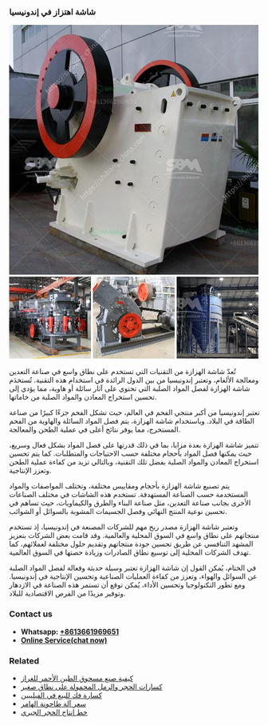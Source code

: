 <h3>شاشة اهتزاز في إندونيسيا</h3><img src='1701852320.jpg' alt=''><p>تُعدّ شاشة الهزازة من التقنيات التي تستخدم على نطاق واسع في صناعة التعدين ومعالجة الألغام، وتعتبر إندونيسيا من بين الدول الرائدة في استخدام هذه التقنية. تُستخدَم شاشة الهزازة لفصل المواد الصلبة التي تحتوي على آثار سائلة أو هاوية، مما يؤدي إلى تحسين استخراج المعادن والمواد الصلبة من خاماتها.</p><p>تعتبر إندونيسيا من أكبر منتجي الفحم في العالم، حيث تشكل الفحم جزءًا كبيرًا من صناعة الطاقة في البلاد. وباستخدام شاشة الهزازة، يتم فصل المواد السائلة والهاوية من الفحم المستخرج، مما يوفر نتائج أعلى في عملية الطحن والمعالجة.</p><p>تتميز شاشة الهزازة بعدة مزايا، بما في ذلك قدرتها على فصل المواد بشكل فعال وسريع، حيث يمكنها فصل المواد بأحجام مختلفة حسب الاحتياجات والمتطلبات. كما يتم تحسين استخراج المعادن والمواد الصلبة بفضل تلك التقنية، وبالتالي تزيد من كفاءة عملية الطحن وتعزز الإنتاجية.</p><p>يتم تصنيع شاشة الهزازة بأحجام ومقاييس مختلفة، وتختلف المواصفات والمواد المستخدمة حسب الصناعة المستهدفة. تستخدم هذه الشاشات في مختلف الصناعات الأخرى بجانب صناعة التعدين، مثل صناعة البناء والطرق والكيماويات، حيث تساهم في تحسين نوعية المنتج النهائي وفصل الجسيمات المشوبة بالسوائل أو الشوائب.</p><p>وتعتبر شاشة الهزازة مصدر ربح مهم للشركات المصنعة في إندونيسيا، إذ تستخدم منتجاتهم على نطاق واسع في السوق المحلية والعالمية. وقد قامت بعض الشركات بتعزيز المشهد التنافسي عن طريق تحسين جودة منتجاتهم وتقديم حلول مختلفة لعملائهم، كما تهدف الشركات المحلية إلى توسيع نطاق الصادرات وزيادة حصتها في السوق العالمية.</p><p>في الختام، يُمكن القول إن شاشة الهزازة تعتبر وسيلة حديثة وفعالة لفصل المواد الصلبة عن السوائل والهواء، وتعزز من كفاءة العمليات الصناعية وتحسين الإنتاجية في إندونيسيا. ومع تطور التكنولوجيا وتحسين الأداء، يُمكن توقع أن تستمر هذه الصناعة في الازدهار وتوفير مزيدًا من الفرص الاقتصادية للبلاد.</p><h3>Contact us</h3><ul><li><strong>Whatsapp:&nbsp;<a href="https://wa.me/8613661969651">+8613661969651</a></strong></li><li><a href="https://swt.shibang-china.com/?git&amp;zhl&amp;شاشة اهتزاز في إندونيسيا"><strong>Online Service(chat now)</strong></a></li></ul><h3>Related</h3><ul><li><a href='كيفية صنع مسحوق الطين الأحمر للغراز.md'>كيفية صنع مسحوق الطين الأحمر للغراز</a></li><li><a href='كسارات الحجر والرمل المحمولة على نطاق صغير.md'>كسارات الحجر والرمل المحمولة على نطاق صغير</a></li><li><a href='كسارة فك للبيع في الفيليبين.md'>كسارة فك للبيع في الفيليبين</a></li><li><a href='سعر آلة طاحونة الهامر.md'>سعر آلة طاحونة الهامر</a></li><li><a href='خط إنتاج الحجر الجيري.md'>خط إنتاج الحجر الجيري</a></li></ul>